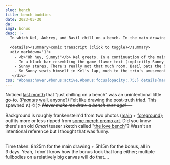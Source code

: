 ```yaml
---
slug: bench
title: bench buddies
date: 2023-05-30
da: 
img2: bonus
desc: |-
  In which Kel, Aubrey, and Basil chill on a bench. In the main drawing Kel pulls his friends closer, which garners varying degrees of flusterment; in a bonus comic, Sunny walks in on the scene, and joins in his own way.
  
  <details><summary>comic transcript (click to toggle)</summary>
  <div markdown='1'>
    - <b>"Oh hey, Sunny!"</b> Kel greets. In a continuation of the main drawing's action, Aubrey is shoving him back and Basil is kinda slumped, having been pulled closer; both pause to look over at Sunny.
    - In a black bar resembling the game flavor text (implicitly Sunny's thoughts): "<b>There is no room for yo</b>u;" the end is cut off by Kel's dialogue: <b>"The more the---<em class="omo">ow</em>---the merrier~!"</b> (Aubrey has stomped on his foot. Basil meanwhile shuffles upright.)
    - Sunny stares. There's really not that much room. Basil pats the bench at his side in an invitation.
    - So Sunny seats himself in Kel's lap, much to the trio's amusement. <b>"**All right!!**"</b> Kel exclaims, <b>"That works...!!"</b> (Sunny is content.)
   </div>
css: "#bonus:hover,#bonus:active,#bonus:focus{opacity:.75;} details{margin-top:-.25em; font-family:sans-serif; font-size:.85em;} details div{margin-top:-.75em; line-height:1.35;} em.omo{font-style:normal;} b strong{font-weight:bold; text-transform:uppercase;}"
---
```

Noticed [last month](roundup-2023-04) that "just chilling on a bench" was an unintentional little go-to. ([<i>Peanuts</i> wall](https://peanuts.fandom.com/wiki/Brick_wall), anyone?) Felt like drawing the post-truth triad. This spawned ᕕ(&nbsp;ᐛ&nbsp;)ᕗ ~~<i>Never make me draw a bench ever agai---</i>~~

Background is roughly frankenstein'd from two photos ([main](https://unsplash.com/photos/HlhgXw-1r8A) + [foreground](https://unsplash.com/photos/lGc6zidgEns)); outfits more or less ripped from [some merch promo art](https://www.omocat-blog.com/post/646768822762848257/the-omori-collection-is-available-now-some). Did you know there's an old <i class="omo">Omori</i> teaser sketch called "[the love bench](https://www.omocat-blog.com/post/37324346177/omori-teaser-the-love-bench)"? Wasn't an intentional reference but I thought that was funny.

<br>
Time taken: 8h25m for the main drawing + 5h15m for the bonus, all in 3&nbsp;days. Yeah, I don't know how the bonus took that long either; multiple fullbodies on a relatively big canvas will do that....